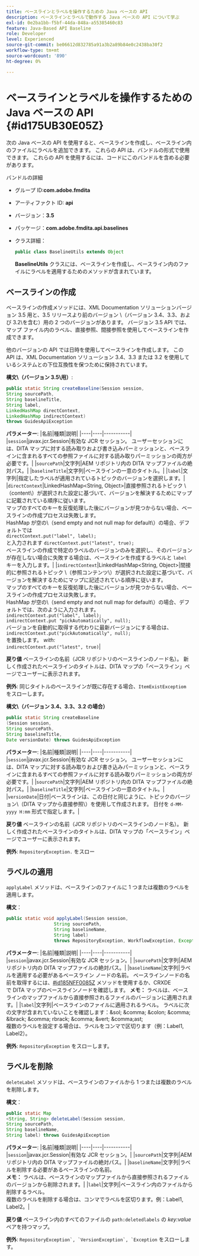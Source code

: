 ```yaml
---
title: ベースラインとラベルを操作するための Java ベースの API
description: ベースラインとラベルで動作する Java ベースの API について学ぶ
exl-id: 0e2ba1bb-f5bf-44da-848a-a55385460c83
feature: Java-Based API Baseline
role: Developer
level: Experienced
source-git-commit: be06612d832785a91a3b2a89b84e0c2438ba30f2
workflow-type: tm+mt
source-wordcount: '890'
ht-degree: 0%

---
```


# ベースラインとラベルを操作するための Java ベースの API {#id175UB30E05Z}

次の Java ベースの API を使用すると、ベースラインを作成し、ベースライン内のファイルにラベルを追加できます。 これらの API は、バンドルの形式で使用できます。 これらの API を使用するには、コードにこのバンドルを含める必要があります。

バンドルの詳細

- グループ ID:**com.adobe.fmdita**

- アーティファクト ID: **api**

- バージョン：**3.5**

- パッケージ：**com.adobe.fmdita.api.baselines**

- クラス詳細：

  ```JAVA
  public class BaselineUtils extends Object
  ```

  **BaselineUtils** クラスには、ベースラインを作成し、ベースライン内のファイルにラベルを適用するためのメソッドが含まれています。


## ベースラインの作成

ベースラインの作成メソッドには、XML Documentation ソリューションバージョン 3.5 用と、3.5 リリースより前のバージョン \（バージョン 3.4、3.3、および 3.2\を含む）用の 2 つのバージョンがあります。 バージョン 3.5 API では、マップ ファイル内のラベル、直接参照、間接参照を使用してベースラインを作成できます。

他のバージョンの API では日時を使用してベースラインを作成します。 この API は、XML Documentation ソリューション 3.4、3.3 または 3.2 を使用しているシステムとの下位互換性を保つために保持されています。

**構文\（バージョン 3.5\用）**:

```JAVA
public static String createBaseline(Session session, 
String sourcePath, 
String baselineTitle, 
String label, 
LinkedHashMap directContext, 
LinkedHashMap indirectContext) 
throws GuidesApiException
```

**パラメーター**:
|名前|種類|説明|
|----|----|-----------|
|`session`|javax.jcr.Session|有効な JCR セッション。 ユーザーセッションには、DITA マップに対する読み取りおよび書き込みパーミッションと、ベースラインに含まれるすべての参照ファイルに対する読み取りパーミッションの両方が必要です。|
|`sourcePath`|文字列|AEM リポジトリ内の DITA マップファイルの絶対パス。|
|`baselineTitle`|文字列|ベースラインの一意のタイトル。|
|`label`|文字列|指定したラベルが適用されているトピックのバージョンを選択します。|
|`directContext`|LinkedHashMap&lt;String, Object\>|直接参照されるトピック \（content\）が選択された設定に基づいて、バージョンを解決するためにマップに記載されている順序に従います。 <br> マップのすべてのキーを反復処理した後にバージョンが見つからない場合、ベースラインの作成プロセスは失敗します。 <br> HashMap が空の\（send empty and not null map for default\）の場合、デフォルトでは <br>`directContext.put("label", label);` <br> と入力されます `directContext.put("latest", true);` <br> ベースラインの作成で特定のラベルのバージョンのみを選択し、そのバージョンが存在しない場合に失敗する場合は、ベースラインを作成するラベルと `label` キーを入力します。|
|`indirectContext`|LinkedHashMap&lt;String, Object\>|間接的に参照されるトピック \（参照コンテンツ\）が選択された設定に基づいて、バージョンを解決するためにマップに記述されている順序に従います。 <br> マップのすべてのキーを反復処理した後にバージョンが見つからない場合、ベースラインの作成プロセスは失敗します。 <br> HashMap が空の\（send empty and not null map for default\）の場合、デフォルトでは、次のように入力されます。<br>`indirectContext.put("label", label);` <br>`indirectContext.put "pickAutomatically", null);` <br> バージョンを自動的に取得する代わりに最新バージョンにする場合は、<br>`indirectContext.put("pickAutomatically", null);` <br> を置換します。 _with:_ <br>`indirectContext.put("latest", true)`|

**戻り値**
ベースラインの名前（JCR リポジトリのベースラインのノード名）。 新しく作成されたベースラインのタイトルは、DITA マップの「ベースライン」ページでユーザーに表示されます。

**例外**:
同じタイトルのベースラインが既に存在する場合、``ItemExistExceptiom`` をスローします。

**構文\（バージョン 3.4、3.3、3.2 の場合）**

```JAVA
public static String createBaseline
(Session session, 
String sourcePath, 
String baselineTitle, 
Date versionDate) throws GuidesApiException
```

**パラメーター**:
|名前|種類|説明|
|----|----|-----------|
|`session`|javax.jcr.Session|有効な JCR セッション。 ユーザーセッションには、DITA マップに対する読み取りおよび書き込みパーミッションと、ベースラインに含まれるすべての参照ファイルに対する読み取りパーミッションの両方が必要です。|
|``sourcePath``|文字列|AEM リポジトリ内の DITA マップファイルの絶対パス。|
|`baselineTitle`|文字列|ベースラインの一意のタイトル。|
|`versionDate`|日付|ベースラインは、この日付と同じように、トピックのバージョン\（DITA マップから直接参照\）を使用して作成されます。 日付を `d-MM-yyyy H:mm` 形式で指定します。|

**戻り値**
ベースラインの名前（JCR リポジトリのベースラインのノード名）。 新しく作成されたベースラインのタイトルは、DITA マップの「ベースライン」ページでユーザーに表示されます。

**例外**:
``RepositoryException.`` をスロー

## ラベルの適用

``applyLabel`` メソッドは、ベースラインのファイルに 1 つまたは複数のラベルを適用します。

**構文**：

```JAVA
public static void applyLabel(Session session,
                  String sourcePath,
                  String baselineName,
                  String label)
                  throws RepositoryException, WorkflowException, Exception
```

**パラメーター**:
|名前|種類|説明|
|----|----|-----------|
|`session`|javax.jcr.Session|有効な JCR セッション。|
|`sourcePath`|文字列|AEM リポジトリ内の DITA マップファイルの絶対パス。|
|``baselineName``|文字列|ラベルを適用する必要があるベースライン ノードの名前。 ベースラインノードの名前を取得するには、[\#id185NFF0085Z](#id185NFF0085Z) メソッドを使用するか、CRXDE<br> で DITA マップのベースラインノードを確認します。 **メモ：** ラベルは、ベースラインのマップファイルから直接参照されるファイルのバージョンに適用されます。|
|`label`|文字列|ベースラインのファイルに適用されるラベル。 ラベルに次の文字が含まれていないことを確認します：&amp;sol; &amp;comma; &amp;colon; &amp;comma; &amp;lbrack; &amp;comma; rbrack; &amp;comma; &amp;vert; &amp;comma;ast; <br> 複数のラベルを設定する場合は、ラベルをコンマで区切ります（例：Label1, Label2）。

**例外**:
`RepositoryException` をスローします。

## ラベルを削除

``deleteLabel`` メソッドは、ベースラインのファイルから 1 つまたは複数のラベルを削除します。

**構文**：

```JAVA
public static Map
<String, String> deleteLabel(Session session, 
String sourcePath, 
String baselineName, 
String label) throws GuidesApiException
```

**パラメーター**:
|名前|種類|説明|
|----|----|-----------|
|`session`|javax.jcr.Session|有効な JCR セッション。|
|`sourcePath`|文字列|AEM リポジトリ内の DITA マップファイルの絶対パス。|
|`baselineName`|文字列|ラベルを削除する必要があるベースラインの名前。<br> **メモ：** ラベルは、ベースラインのマップファイルから直接参照されるファイルのバージョンから削除されます。|
|`label`|文字列|ベースライン内のファイルから削除するラベル。 <br> 複数のラベルを削除する場合は、コンマでラベルを区切ります。例：Label1, Label2。|

**戻り値**
ベースライン内のすべてのファイルの `path:deletedlabels` の *key:value* ペアを持つマップ。

**例外**:
``RepositoryException`, `VersionException`, `Exception`` をスローします。
